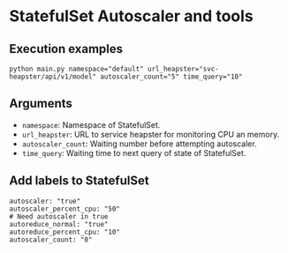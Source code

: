# StatefulSet Autoscaler and tools

## Execution examples

```
python main.py namespace="default" url_heapster="svc-heapster/api/v1/model" autoscaler_count="5" time_query="10"
```

## Arguments

* `namespace`: Namespace of StatefulSet.
* `url_heapster`: URL to service heapster for monitoring CPU an memory.
* `autoscaler_count`: Waiting number before attempting autoscaler.
* `time_query`: Waiting time to next query of state of StatefulSet.

## Add labels to StatefulSet

```
autoscaler: "true"
autoscaler_percent_cpu: "50"
# Need autoscaler in true
autoreduce_normal: "true"
autoreduce_percent_cpu: "10"
autoscaler_count: "0"
```